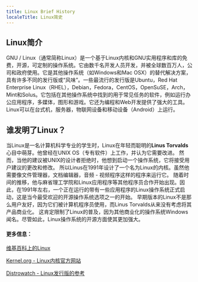 ```yaml
---
title: Linux Brief History
localeTitle: Linux简史
---
```

## Linux简介

GNU / Linux（通常简称Linux）是一个基于Linux内核和GNU实用程序和库的免费，开源，可定制的操作系统。它由数千名开发人员开发，并被全球数百万人，公司和政府使用。它是其他操作系统（如Windows和Mac OSX）的替代解决方案，具有许多不同的发行版或“风味”。一些最流行的发行版是Ubuntu，Red Hat Enterprise Linux（RHEL），Debian，Fedora，CentOS，OpenSuSE，Arch，Mint和Solus。它包括在其他操作系统中找到的用于常见任务的软件，例如运行办公应用程序，多媒体，图形和游戏。它还为编程和Web开发提供了强大的工具。 Linux可以在台式机，服务器，物联网设备和移动设备（Android）上运行。

## 谁发明了Linux？

当Linux是一名计算机科学专业的学生时，Linux在年轻而聪明的**Linus Torvalds**心目中萌芽。他曾经在UNIX OS（专有软件）上工作，并认为它需要改进。 然而，当他的建议被UNIX的设计者拒绝时，他想到启动一个操作系统，它将接受用户建议的更改和修改。 所以Linus在1991年设计了一个名为Linux的内核。虽然他需要像文件管理器，文档编辑器，音频 - 视频程序这样的程序来运行它。 随着时间的推移，他与麻省理工学院和Linux应用程序等其他程序员合作开始出现。因此，在1991年左右，一个正在运行的带有一些应用程序的Linux操作系统正式启动，这是当今最受欢迎的开源操作系统选项之一的开始。 早期版本的Linux不是那么用户友好，因为它们被计算机程序员使用，而Linus Torvalds从来没有考虑将其产品商业化。 这肯定限制了Linux的普及，因为其他商业化的操作系统Windows闻名。尽管如此，Linux操作系统的开源方面使其更加强大。

#### 更多信息：

[维基百科上的Linux](https://en.wikipedia.org/wiki/Linux)

[Kernel.org - Linux内核官方网站](https://www.kernel.org/)

[Distrowatch - Linux发行版的参考](http://distrowatch.com)